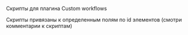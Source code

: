 Скрипты для плагина Custom workflows 

Скрипты привязаны к определенным полям по id элементов (смотри комментарии к скриптам)